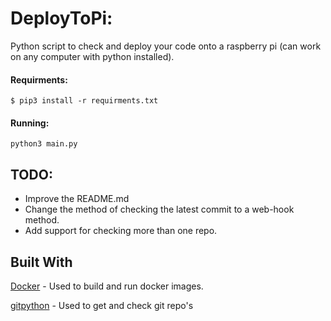 # DeployToPi:
Python script to check and deploy your code onto a raspberry pi (can work on any computer with python installed).

#### Requirments:
`$ pip3 install -r requirments.txt`

#### Running:

`python3 main.py`

## TODO:
* Improve the README.md
* Change the method of checking the latest commit to a web-hook method.
* Add support for checking more than one repo.

## Built With
[Docker](https://github.com/docker/docker-py) - Used to build and run docker images.

[gitpython](https://github.com/gitpython-developers/GitPython) - Used to get and check git repo's
